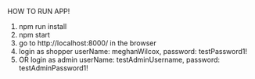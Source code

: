 HOW TO RUN APP!

1. npm run install
2. npm start
3. go to http://localhost:8000/ in the browser
4. login as shopper userName: meghanWilcox, password: testPassword1!
5. OR login as admin userName: testAdminUsername, password: testAdminPassword1!

